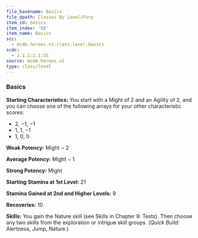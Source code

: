 ```yaml
---
file_basename: Basics
file_dpath: Classes By Level/Fury
item_id: basics
item_index: '55'
item_name: Basics
scc:
  - mcdm.heroes.v1:class.level:basics
scdc:
  - 1.1.1:2.1:55
source: mcdm.heroes.v1
type: class/level
---
```


### Basics

**Starting Characteristics:** You start with a Might of 2 and an Agility of 2, and you can choose one of the following arrays for your other characteristic scores:

- 2, −1, −1
- 1, 1, −1
- 1, 0, 0

**Weak Potency:** Might − 2

**Average Potency:** Might − 1

**Strong Potency:** Might

**Starting Stamina at 1st Level:** 21

**Stamina Gained at 2nd and Higher Levels:** 9

**Recoveries:** 10

**Skills:** You gain the Nature skill (see Skills in Chapter 9: Tests). Then choose any two skills from the exploration or intrigue skill groups. (*Quick Build:* Alertness, Jump, Nature.)
